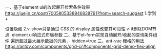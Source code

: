 一、基于element ui的收起展开检索条件效果
https://juejin.cn/post/7005805338846838791?from=search-suggest
1.学到  <el-collapse-transition> + <div v-show="advanced">设置隐藏
2.v-show只是通过 CSS 的 display 属性改变其可见性 v-if删除DOM节点
<img>  element ui响应式布局参数
二、基于el-form实现自动展开/收起的查询条件组件
遍历超过最大展示数据的元素，.hidden=true
三、ant-vue 栅格的用法
https://antdv.com/components/grid-cn#components-grid-demo-flex-align
 <!--a-col 参照 Bootstrap 的 响应式设计，预设六个响应尺寸：xs sm md lg xl xxl。 -->
     